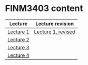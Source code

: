 # FINM3403 content


**Lecture** | **Lecture revision** 
|---|---| 
[Lecture 1](lecture1.html)   | [Lecture 1, revised](revisionLecture1.html)
| [Lecture 2](lecture2.html) |
 [Lecture 3](lecture3.html)  |
 [Lecture 4](Lecture4.html)  |